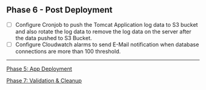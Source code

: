 ## Phase 6 - Post Deployment
- [ ] Configure Cronjob to push the Tomcat Application log data to S3 bucket and also rotate the log data to remove the log data on the server after the data pushed to S3 Bucket. 
- [ ] Configure Cloudwatch alarms to send E-Mail notification when database connections are more than 100 threshold.

---

[Phase 5: App Deployment](/docs/5-app-deployment.md)

[Phase 7: Validation & Cleanup](/docs/7-validation-cleanup.md)
